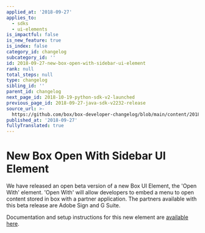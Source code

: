 ```yaml
---
applied_at: '2018-09-27'
applies_to:
  - sdks
  - ui-elements
is_impactful: false
is_new_feature: true
is_index: false
category_id: changelog
subcategory_id: ''
id: 2018-09-27-new-box-open-with-sidebar-ui-element
rank: null
total_steps: null
type: changelog
sibling_id: ''
parent_id: changelog
next_page_id: 2018-10-19-python-sdk-v2-launched
previous_page_id: 2018-09-27-java-sdk-v2232-release
source_url: >-
  https://github.com/box/box-developer-changelog/blob/main/content/2018/09-27-new-box-open-with-sidebar-ui-element.md
published_at: '2018-09-27'
fullyTranslated: true
---
```

# New Box Open With Sidebar UI Element

We have released an open beta version of a new Box UI Element, the 'Open With'
element. 'Open With' will allow developers to embed a menu to open content
stored in box with a partner application. The partners available with this beta
release are Adobe Sign and G Suite.

Documentation and setup instructions for this new element are
[available here](guide://embed/ui-elements).
